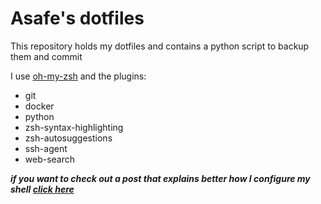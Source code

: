 # Asafe's dotfiles

This repository holds my dotfiles and contains a python script to backup them and commit

I use [oh-my-zsh](https://ohmyz.sh/) and the plugins:

- git
- docker
- python
- zsh-syntax-highlighting
- zsh-autosuggestions
- ssh-agent
- web-search

***if you want to check out a post that explains better how I configure my shell [click here](https://www.linkedin.com/pulse/como-deixar-seu-terminal-mais-produtivo-asafe-felipe/?trackingId=J65clkOORAe%2FlLAtOav5eA%3D%3D)***

